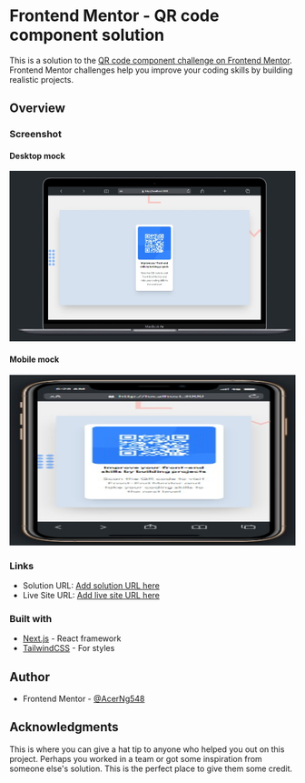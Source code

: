 # Frontend Mentor - QR code component solution

This is a solution to the [QR code component challenge on Frontend Mentor](https://www.frontendmentor.io/challenges/qr-code-component-iux_sIO_H). Frontend Mentor challenges help you improve your coding skills by building realistic projects. 



## Overview

### Screenshot

#### Desktop mock
<div align="center">
  <img src="./desktop mock.png" width="600" height="300"/>
</div>

#### Mobile mock
<div align="center">
  <img src="./mobile mock.png" width="600" height="300"/>
</div>

### Links

- Solution URL: [Add solution URL here](https://your-solution-url.com)
- Live Site URL: [Add live site URL here](https://your-live-site-url.com)



### Built with


- [Next.js](https://nextjs.org/) - React framework
- [TailwindCSS](https://tailwindcss.com) - For styles



## Author

- Frontend Mentor - [@AcerNg548](https://www.frontendmentor.io/profile/AcerNg548)

## Acknowledgments

This is where you can give a hat tip to anyone who helped you out on this project. Perhaps you worked in a team or got some inspiration from someone else's solution. This is the perfect place to give them some credit.
